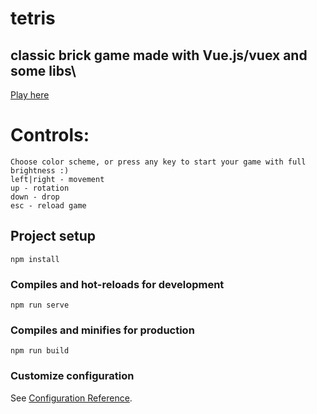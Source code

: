 # tetris 
## classic brick game made with Vue.js/vuex and some libs\
[Play here](https://kay4yk13.github.io/tetris-vue/)
# Controls:
```
Choose color scheme, or press any key to start your game with full brightness :)
left|right - movement
up - rotation
down - drop
esc - reload game
```

## Project setup
```
npm install
```

### Compiles and hot-reloads for development
```
npm run serve
```

### Compiles and minifies for production
```
npm run build
```

### Customize configuration
See [Configuration Reference](https://cli.vuejs.org/config/).
